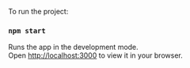 To run the project:

### `npm start`

Runs the app in the development mode.\
Open [http://localhost:3000](http://localhost:3000) to view it in your browser.

